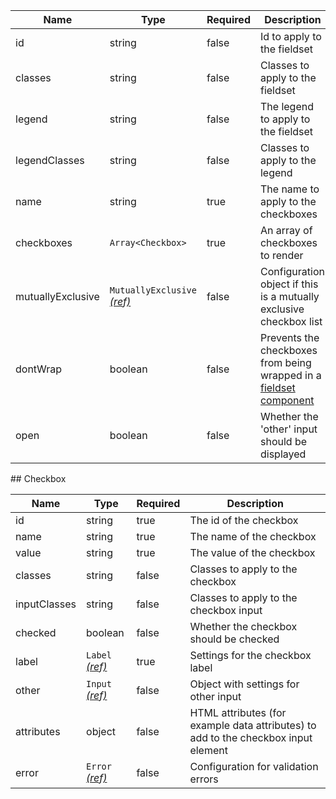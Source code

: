 | Name              | Type                                                          | Required | Description                                                                                |
| ----------------- | ------------------------------------------------------------- | -------- | ------------------------------------------------------------------------------------------ |
| id                | string                                                        | false    | Id to apply to the fieldset                                                                |
| classes           | string                                                        | false    | Classes to apply to the fieldset                                                           |
| legend            | string                                                        | false    | The legend to apply to the fieldset                                                        |
| legendClasses     | string                                                        | false    | Classes to apply to the legend                                                             |
| name              | string                                                        | true     | The name to apply to the checkboxes                                                        |
| checkboxes        | `Array<Checkbox>`                                             | true     | An array of checkboxes to render                                                           |
| mutuallyExclusive | `MutuallyExclusive` [_(ref)_](/components/mutually-exclusive) | false    | Configuration object if this is a mutually exclusive checkbox list                         |
| dontWrap          | boolean                                                       | false    | Prevents the checkboxes from being wrapped in a [fieldset component](/components/fieldset) |
| open              | boolean                                                       | false    | Whether the 'other' input should be displayed                                              |

## Checkbox

| Name         | Type                                 | Required | Description                                                                        |
| ------------ | ------------------------------------ | -------- | ---------------------------------------------------------------------------------- |
| id           | string                               | true     | The id of the checkbox                                                             |
| name         | string                               | true     | The name of the checkbox                                                           |
| value        | string                               | true     | The value of the checkbox                                                          |
| classes      | string                               | false    | Classes to apply to the checkbox                                                   |
| inputClasses | string                               | false    | Classes to apply to the checkbox input                                             |
| checked      | boolean                              | false    | Whether the checkbox should be checked                                             |
| label        | `Label` [_(ref)_](/components/label) | true     | Settings for the checkbox label                                                    |
| other        | `Input` [_(ref)_](/components/input) | false    | Object with settings for other input                                               |
| attributes   | object                               | false    | HTML attributes (for example data attributes) to add to the checkbox input element |
| error        | `Error` [_(ref)_](/components/error) | false    | Configuration for validation errors                                                |
